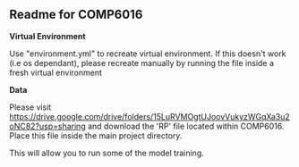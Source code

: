 ## Readme for COMP6016


**Virtual Environment**

  Use "environment.yml" to recreate virtual environment. If this doesn't work (i.e os dependant), please recreate manually by running the file inside a fresh virtual environment

  

**Data**

  Please visit https://drive.google.com/drive/folders/15LuRVMOgtUJoovVukyzWGqXa3u2oNC82?usp=sharing and download the 'RP' file located within COMP6016.
  Place this file inside the main project directory. 
  
  This will allow you to run some of the model training.

